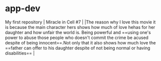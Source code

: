 # app-dev
My first repository
| Miracle in Cell #7 |
|The reason why I love this movie it is because
the main character hers shows how much of love hehas for her daughter and how unfair the world is. Being powerful and ==using one's power to abuse those people who doesn't commit the crime be acused despite of being innocent==.Not only that it also shows how much love the ==father can offer to his daughter despite of not being normal or having disabilities== |
